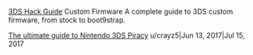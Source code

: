
[3DS Hack Guide](https://3ds.hacks.guide/)
Custom Firmware
A complete guide to 3DS custom firmware, from stock to boot9strap.

[The ultimate guide to Nintendo 3DS Piracy](https://www.reddit.com/r/Piracy/comments/6h2vdd/the_ultimate_guide_to_nintendo_3ds_piracy/)
u/crayz5|Jun 13, 2017|Jul 15, 2017
